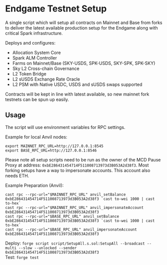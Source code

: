 # Endgame Testnet Setup

A single script which will setup all contracts on Mainnet and Base from forks to deliver the latest available production setup for the Endgame along with critical Spark infrastructure.

Deploys and configures:

 * Allocation System Core
 * Spark ALM Controller
 * Farms on Mainnet/Base (SKY-USDS, SPK-USDS, SKY-SPK, SPK-SKY)
 * Sky L2 Cross-chain Governance
 * L2 Token Bridge
 * L2 sUSDS Exchange Rate Oracle
 * L2 PSM with Native USDC, USDS and sUSDS swaps supported


Contracts will be kept in line with latest available, so new mainnet fork testnets can be spun up easily.

## Usage

The script will use environment variables for RPC settings.

Example for local Anvil nodes:

```
export MAINNET_RPC_URL=http://127.0.0.1:8545
export BASE_RPC_URL=http://127.0.0.1:8546
```

Please note all setup scripts need to be run as the owner of the MCD Pause Proxy at address: `0xbE286431454714F511008713973d3B053A2d38f3`. Most forking setups have a way to impersonate accounts. This account also needs ETH.

Example Preparation (Anvil):

```
cast rpc --rpc-url="$MAINNET_RPC_URL" anvil_setBalance 0xbE286431454714F511008713973d3B053A2d38f3 `cast to-wei 1000 | cast to-hex`
cast rpc --rpc-url="$MAINNET_RPC_URL" anvil_impersonateAccount 0xbE286431454714F511008713973d3B053A2d38f3
cast rpc --rpc-url="$BASE_RPC_URL" anvil_setBalance 0xbE286431454714F511008713973d3B053A2d38f3 `cast to-wei 1000 | cast to-hex`
cast rpc --rpc-url="$BASE_RPC_URL" anvil_impersonateAccount 0xbE286431454714F511008713973d3B053A2d38f3
```

Deploy: `forge script script/SetupAll.s.sol:SetupAll --broadcast --multi --slow --unlocked --sender 0xbE286431454714F511008713973d3B053A2d38f3`  
Test: `forge test`  
